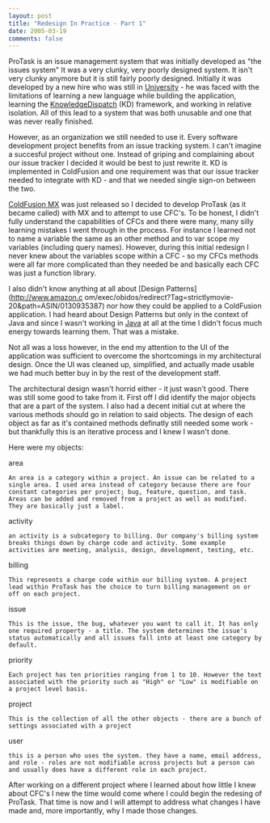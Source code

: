 ```yaml
---
layout: post
title: "Redesign In Practice - Part 1"
date: 2005-03-19
comments: false
---
```

ProTask is an issue management system that was initially developed as "the
issues system" It was a very clunky, very poorly designed system. It isn't
very clunky anymore but it is still fairly poorly designed. Initially it was
developed by a new hire who was still in
[University](http://www.marshall.edu/) \- he was faced with the limitations of
learning a new language while building the application, learning the
[KnowledgeDispatch](http://knowledgedispatch.com/) (KD) framework, and working
in relative isolation. All of this lead to a system that was both unusable and
one that was never really finished.  
  
However, as an organization we still needed to use it. Every software
development project benefits from an issue tracking system. I can't imagine a
succesful project without one. Instead of griping and complaining about our
issue tracker I decided it would be best to just rewrite it. KD is implemented
in ColdFusion and one requirement was that our issue tracker needed to
integrate with KD - and that we needed single sign-on between the two.  
  
[ColdFusion MX](http://www.macromedia.com/software/coldfusion/) was just
released so I decided to develop ProTask (as it became called) with MX and to
attempt to use CFC's. To be honest, I didn't fully understand the capabilities
of CFCs and there were many, many silly learning mistakes I went through in
the process. For instance I learned not to name a variable the same as an
other method and to var scope my variables (including query names). However,
during this initial redesign I never knew about the variables scope within a
CFC - so my CFCs methods were all far more complicated than they needed be and
basically each CFC was just a function library.  
  
I also didn't know anything at all about [Design Patterns](http://www.amazon.c
om/exec/obidos/redirect?Tag=strictlymovie-20&path=ASIN/0130935387) nor how
they could be applied to a ColdFusion application. I had heard about Design
Patterns but only in the context of Java and since I wasn't working in
[Java](http://java.sun.com/) at all at the time I didn't focus much energy
towards learning them. That was a mistake.  
  
Not all was a loss however, in the end my attention to the UI of the
application was sufficient to overcome the shortcomings in my architectural
design. Once the UI was cleaned up, simplified, and actually made usable we
had much better buy in by the rest of the development staff.  
  
The architectural design wasn't horrid either - it just wasn't good. There was
still some good to take from it. First off I did identify the major objects
that are a part of the system. I also had a decent initial cut at where the
various methods should go in relation to said objects. The design of each
object as far as it's contained methods definatly still needed some work - but
thankfully this is an iterative process and I knew I wasn't done.  
  
Here were my objects:  
  

  
area

  
    An area is a category within a project. An issue can be related to a single area. I used area instead of category because there are four constant categories per project; bug, feature, question, and task. Areas can be added and removed from a project as well as modified. They are basically just a label.
  
activity

  
    an activity is a subcategory to billing. Our company's billing system breaks things down by charge code and activity. Some example activities are meeting, analysis, design, development, testing, etc.
  
billing

  
    This represents a charge code within our billing system. A project lead within ProTask has the choice to turn billing management on or off on each project.
  
issue

  
    This is the issue, the bug, whatever you want to call it. It has only one required property - a title. The system determines the issue's status automatically and all issues fall into at least one category by default.
  
priority

  
    Each project has ten priorities ranging from 1 to 10. However the text associated with the priority such as "High" or "Low" is modifiable on a project level basis.  

project

  
    This is the collection of all the other objects - there are a bunch of settings associated with a project
  
user

  
    this is a person who uses the system. they have a name, email address, and role - roles are not modifiable across projects but a person can and usually does have a different role in each project.
  

  
After working on a different project where I learned about how little I knew
about CFC's I new the time would come where I could begin the redesing of
ProTask. That time is now and I will attempt to address what changes I have
made and, more importantly, why I made those changes.

